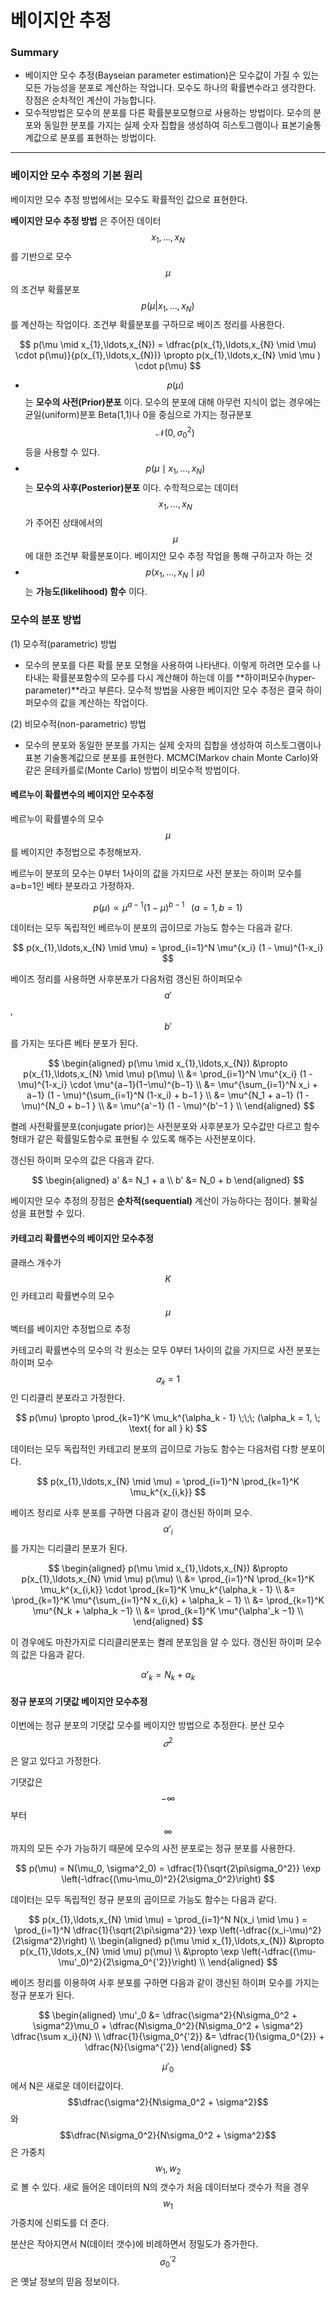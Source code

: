<script> MathJax.Hub.Queue(["Typeset",MathJax.Hub]); </script>

# 베이지안 추정

### Summary

- 베이지안 모수 추정(Bayseian parameter estimation)은 모수값이 가질 수 있는 모든 가능성을 분포로 계산하는 작업니다. 모수도 하나의 확률변수라고 생각한다. 장점은 순차적인 계산이 가능합니다.
- 모수적방법은 모수의 분포를 다른 확률분포모형으로 사용하는 방법이다. 모수의 분포와 동일한 분포를 가지는 실제 숫자 집합을 생성하여 히스토그램이나 표본기술통계값으로 분포를 표현하는 방법이다. 
_____________

### 베이지안 모수 추정의 기본 원리

베이지안 모수 추정 방법에서는 모수도 확률적인 값으로 표현한다. 

**베이지안 모수 추정 방법** 은 주어진 데이터 $${x_1, ... , x_N}$$ 를 기반으로 모수 $$\mu$$ 의 조건부 확률분포 $$p(\mu \vert x_{1},\ldots,x_{N})$$ 를 계산하는 작업이다. 조건부 확률분포를 구하므로 베이즈 정리를 사용한다.

$$
p(\mu \mid x_{1},\ldots,x_{N}) = \dfrac{p(x_{1},\ldots,x_{N} \mid \mu) \cdot p(\mu)}{p(x_{1},\ldots,x_{N})} \propto p(x_{1},\ldots,x_{N}  \mid \mu )  \cdot p(\mu)
$$

- $$p(\mu)$$ 는 **모수의 사전(Prior)분포** 이다. 모수의 분포에 대해 아무런 지식이 없는 경우에는 균일(uniform)분포 Beta(1,1)나 0을 중심으로 가지는 정규분포 $$\mathcal{N}(0,\sigma_0^2)$$ 등을 사용할 수 있다. 
- $$p(\mu \mid x_{1},\ldots,x_{N})$$ 는 **모수의 사후(Posterior)분포** 이다. 수학적으로는 데이터 $$x_{1},\ldots,x_{N}$$ 가 주어진 상태에서의 $$\mu$$ 에 대한 조건부 확률분포이다. 베이지안 모수 추정 작업을 통해 구하고자 하는 것
- $$p(x_{1},\ldots,x_{N} \mid \mu)$$ 는 **가능도(likelihood) 함수** 이다. 

### 모수의 분포 방법

(1) 모수적(parametric) 방법

- 모수의 분포를 다른 확률 분포 모형을 사용하여 나타낸다. 이렇게 하려면 모수를 나타내는 확률분포함수의 모수를 다시 계산해야 하는데 이를 **하이퍼모수(hyper-parameter)**라고 부른다. 모수적 방법을 사용한 베이지안 모수 추정은 결국 하이퍼모수의 값을 계산하는 작업이다.

(2) 비모수적(non-parametric) 방법

- 모수의 분포와 동일한 분포를 가지는 실제 숫자의 집합을 생성하여 히스토그램이나 표본 기술통계값으로 분포를 표현한다. MCMC(Markov chain Monte Carlo)와 같은 몬테카를로(Monte Carlo) 방법이 비모수적 방법이다.

#### 베르누이 확률변수의 베이지안 모수추정

베르누이 확률별수의 모수 $$\mu$$ 를 베이지안 추정법으로 추정해보자.

베르누이 분포의 모수는 0부터 1사이의 값을 가지므로 사전 분포는 하이퍼 모수를 a=b=1인 베타 분포라고 가정하자.

$$
p(\mu) \propto \mu^{a−1}(1−\mu)^{b−1} \;\;\; (a=1, b=1)
$$

데이터는 모두 독립적인 베르누이 분포의 곱이므로 가능도 함수는 다음과 같다.

$$
p(x_{1},\ldots,x_{N} \mid \mu) = \prod_{i=1}^N  \mu^{x_i} (1 - \mu)^{1-x_i}
$$

베이즈 정리를 사용하면 사후분포가 다음처럼 갱신된 하이퍼모수 $$a'$$, $$b'$$를 가지는 또다른 베타 분포가 된다.

$$
\begin{aligned}
p(\mu \mid x_{1},\ldots,x_{N})
&\propto p(x_{1},\ldots,x_{N} \mid \mu)  p(\mu) \\
&= \prod_{i=1}^N  \mu^{x_i} (1 - \mu)^{1-x_i} \cdot \mu^{a−1}(1−\mu)^{b−1}  \\
&= \mu^{\sum_{i=1}^N x_i + a−1} (1 - \mu)^{\sum_{i=1}^N (1-x_i) + b−1 }   \\
&= \mu^{N_1 + a−1} (1 - \mu)^{N_0 + b−1 }   \\
&= \mu^{a'−1} (1 - \mu)^{b'−1 }   \\
\end{aligned}
$$

켤레 사전확률분포(conjugate prior)는 사전분포와 사후분포가 모수값만 다르고 함수 형태가 같은 확률밀도함수로 표현될 수 있도록 해주는 사전분포이다. 

갱신된 하이퍼 모수의 값은 다음과 같다.

$$
\begin{aligned}
a' &= N_1 + a \\
b' &= N_0 + b 
\end{aligned}
$$

베이지안 모수 추정의 장점은 **순차적(sequential)** 계산이 가능하다는 점이다. 불확실성을 표현할 수 있다. 

#### 카테고리 확률변수의 베이지안 모수추정

클래스 개수가 $$K$$ 인 카테고리 확률변수의 모수 $$\mu$$ 벡터를 베이지안 추정법으로 추정

카테고리 확률변수의 모수의 각 원소는 모두 0부터 1사이의 값을 가지므로 사전 분포는 하이퍼 모수 $$𝛼_𝑘=1$$인 디리클리 분포라고 가정한다.

$$
p(\mu) \propto \prod_{k=1}^K \mu_k^{\alpha_k - 1} \;\;\; (\alpha_k = 1, \; \text{ for all } k)
$$

데이터는 모두 독립적인 카테고리 분포의 곱이므로 가능도 함수는 다음처럼 다항 분포이다.

$$
p(x_{1},\ldots,x_{N} \mid \mu) = \prod_{i=1}^N  \prod_{k=1}^K \mu_k^{x_{i,k}}
$$

베이즈 정리로 사후 분포를 구하면 다음과 같이 갱신된 하이퍼 모수. $$\alpha'_i$$를 가지는 디리클리 분포가 된다.

$$
\begin{aligned}
p(\mu \mid x_{1},\ldots,x_{N})
&\propto p(x_{1},\ldots,x_{N} \mid \mu)  p(\mu) \\
&= \prod_{i=1}^N  \prod_{k=1}^K \mu_k^{x_{i,k}} \cdot \prod_{k=1}^K \mu_k^{\alpha_k - 1}  \\
&= \prod_{k=1}^K  \mu^{\sum_{i=1}^N x_{i,k} + \alpha_k − 1}   \\
&= \prod_{k=1}^K  \mu^{N_k + \alpha_k −1}   \\
&= \prod_{k=1}^K  \mu^{\alpha'_k −1}   \\
\end{aligned}
$$

이 경우에도 마찬가지로 디리클리분포는 켤레 분포임을 알 수 있다. 갱신된 하이퍼 모수의 값은 다음과 같다.

$$
\alpha'_k = N_k + \alpha_k
$$

#### 정규 분포의 기댓값 베이지안 모수추정

이번에는 정규 분포의 기댓값 모수를 베이지안 방법으로 추정한다. 분산 모수 $$𝜎^2$$은 알고 있다고 가정한다.

기댓값은 $$−∞$$부터 $$∞$$까지의 모든 수가 가능하기 때문에 모수의 사전 분포로는 정규 분포를 사용한다.

$$
p(\mu) = N(\mu_0, \sigma^2_0) = \dfrac{1}{\sqrt{2\pi\sigma_0^2}} \exp \left(-\dfrac{(\mu-\mu_0)^2}{2\sigma_0^2}\right)
$$

데이터는 모두 독립적인 정규 분포의 곱이므로 가능도 함수는 다음과 같다.

$$
p(x_{1},\ldots,x_{N} \mid \mu) = \prod_{i=1}^N N(x_i \mid \mu )  = \prod_{i=1}^N  \dfrac{1}{\sqrt{2\pi\sigma^2}} \exp \left(-\dfrac{(x_i-\mu)^2}{2\sigma^2}\right) \\
\begin{aligned}
p(\mu \mid x_{1},\ldots,x_{N})  
&\propto p(x_{1},\ldots,x_{N} \mid \mu) p(\mu) \\
&\propto \exp \left(-\dfrac{(\mu-\mu'_0)^2}{2\sigma_0^{'2}}\right) \\
\end{aligned}
$$

베이즈 정리를 이용하여 사후 분포를 구하면 다음과 같이 갱신된 하이퍼 모수를 가지는 정규 분포가 된다.

$$
\begin{aligned}
\mu'_0 &= \dfrac{\sigma^2}{N\sigma_0^2 + \sigma^2}\mu_0 + \dfrac{N\sigma_0^2}{N\sigma_0^2 + \sigma^2} \dfrac{\sum x_i}{N} \\
\dfrac{1}{\sigma_0^{'2}} &= \dfrac{1}{\sigma_0^{2}} + \dfrac{N}{\sigma^{'2}}
\end{aligned}
$$

$$\mu'_0$$ 에서 N은 새로운 데이터값이다.  $$\dfrac{\sigma^2}{N\sigma_0^2 + \sigma^2}$$  와 $$\dfrac{N\sigma_0^2}{N\sigma_0^2 + \sigma^2}$$ 은 가중치 $$w_1, w_2$$ 로 볼 수 있다. 새로 들어온 데이터의 N의 갯수가 처음 데이터보다 갯수가 적을 경우 $$w_1$$ 가중치에 신뢰도를 더 준다.

분산은 작아지면서 N(데이터 갯수)에 비례하면서 정밀도가 증가한다. $${\sigma_0^{'2}}$$ 은 옛날 정보의 믿음 정보이다. 